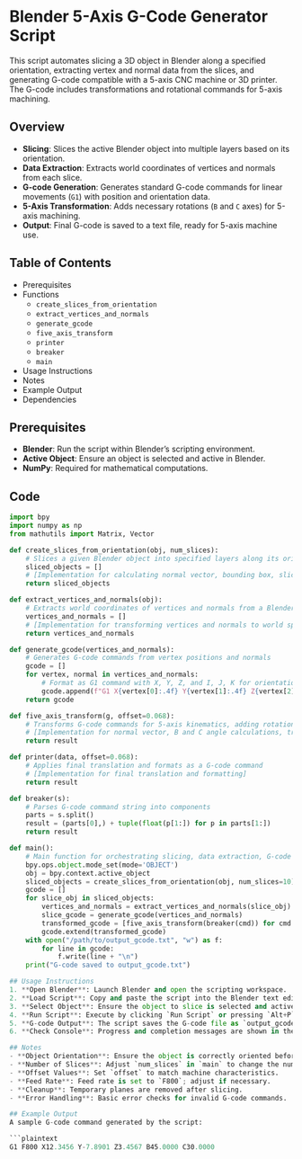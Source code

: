 # Blender 5-Axis G-Code Generator Script

This script automates slicing a 3D object in Blender along a specified orientation, extracting vertex and normal data from the slices, and generating G-code compatible with a 5-axis CNC machine or 3D printer. The G-code includes transformations and rotational commands for 5-axis machining.

## Overview
- **Slicing**: Slices the active Blender object into multiple layers based on its orientation.
- **Data Extraction**: Extracts world coordinates of vertices and normals from each slice.
- **G-code Generation**: Generates standard G-code commands for linear movements (`G1`) with position and orientation data.
- **5-Axis Transformation**: Adds necessary rotations (`B` and `C` axes) for 5-axis machining.
- **Output**: Final G-code is saved to a text file, ready for 5-axis machine use.

## Table of Contents
- Prerequisites
- Functions
  - `create_slices_from_orientation`
  - `extract_vertices_and_normals`
  - `generate_gcode`
  - `five_axis_transform`
  - `printer`
  - `breaker`
  - `main`
- Usage Instructions
- Notes
- Example Output
- Dependencies

## Prerequisites
- **Blender**: Run the script within Blender’s scripting environment.
- **Active Object**: Ensure an object is selected and active in Blender.
- **NumPy**: Required for mathematical computations.

## Code

```python
import bpy
import numpy as np
from mathutils import Matrix, Vector

def create_slices_from_orientation(obj, num_slices):
    # Slices a given Blender object into specified layers along its orientation
    sliced_objects = []
    # [Implementation for calculating normal vector, bounding box, slice planes, and slicing loop]
    return sliced_objects

def extract_vertices_and_normals(obj):
    # Extracts world coordinates of vertices and normals from a Blender object
    vertices_and_normals = []
    # [Implementation for transforming vertices and normals to world space]
    return vertices_and_normals

def generate_gcode(vertices_and_normals):
    # Generates G-code commands from vertex positions and normals
    gcode = []
    for vertex, normal in vertices_and_normals:
        # Format as G1 command with X, Y, Z, and I, J, K for orientation
        gcode.append(f"G1 X{vertex[0]:.4f} Y{vertex[1]:.4f} Z{vertex[2]:.4f} I{normal[0]:.4f} J{normal[1]:.4f} K{normal[2]:.4f}")
    return gcode

def five_axis_transform(g, offset=0.068):
    # Transforms G-code commands for 5-axis kinematics, adding rotations
    # [Implementation for normal vector, B and C angle calculations, transformations]
    return result

def printer(data, offset=0.068):
    # Applies final translation and formats as a G-code command
    # [Implementation for final translation and formatting]
    return result

def breaker(s):
    # Parses G-code command string into components
    parts = s.split()
    result = (parts[0],) + tuple(float(p[1:]) for p in parts[1:])
    return result

def main():
    # Main function for orchestrating slicing, data extraction, G-code generation, and file writing
    bpy.ops.object.mode_set(mode='OBJECT')
    obj = bpy.context.active_object
    sliced_objects = create_slices_from_orientation(obj, num_slices=10)
    gcode = []
    for slice_obj in sliced_objects:
        vertices_and_normals = extract_vertices_and_normals(slice_obj)
        slice_gcode = generate_gcode(vertices_and_normals)
        transformed_gcode = [five_axis_transform(breaker(cmd)) for cmd in slice_gcode]
        gcode.extend(transformed_gcode)
    with open("/path/to/output_gcode.txt", "w") as f:
        for line in gcode:
            f.write(line + "\n")
    print("G-code saved to output_gcode.txt")

## Usage Instructions
1. **Open Blender**: Launch Blender and open the scripting workspace.
2. **Load Script**: Copy and paste the script into the Blender text editor.
3. **Select Object**: Ensure the object to slice is selected and active.
4. **Run Script**: Execute by clicking `Run Script` or pressing `Alt+P`.
5. **G-code Output**: The script saves the G-code file as `output_gcode.txt` in your Documents.
6. **Check Console**: Progress and completion messages are shown in the console.

## Notes
- **Object Orientation**: Ensure the object is correctly oriented before slicing.
- **Number of Slices**: Adjust `num_slices` in `main` to change the number of layers.
- **Offset Values**: Set `offset` to match machine characteristics.
- **Feed Rate**: Feed rate is set to `F800`; adjust if necessary.
- **Cleanup**: Temporary planes are removed after slicing.
- **Error Handling**: Basic error checks for invalid G-code commands.

## Example Output
A sample G-code command generated by the script:

```plaintext
G1 F800 X12.3456 Y-7.8901 Z3.4567 B45.0000 C30.0000

